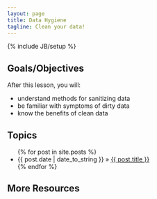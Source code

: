 ```yaml
---
layout: page
title: Data Hygiene
tagline: Clean your data!
---
```

{% include JB/setup %}

## Goals/Objectives

After this lesson, you will:
  - understand methods for sanitizing data
  - be familiar with symptoms of dirty data
  - know the benefits of clean data


## Topics

<ul class="posts">
  {% for post in site.posts %}
    <li><span>{{ post.date | date_to_string }}</span> &raquo; <a href="{{ BASE_PATH }}{{ post.url }}">{{ post.title }}</a></li>
  {% endfor %}
</ul>

## More Resources


